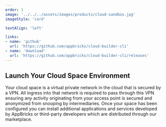 ```yaml
---
order: 1
image: '../../../assets/images/products/cloud-sandbox.jpg'
imageStyle: 'card'

textAlign: 'left'

links:
- name: 'github'
  url: 'https://github.com/appbricks/cloud-builder-cli'
- name: 'download'
  url: 'https://github.com/appbricks/cloud-builder-cli/releases'
---
```


## Launch Your Cloud Space Environment

Your cloud space is a virtual private network in the cloud that is secured by a VPN. All ingress into that network is required to pass through this VPN ensuring any activity originating from your access point is secured and anonymized from snooping by intermediaries. Once your space has been configured you can install additional applications and services developed by AppBricks or third-party developers which are distributed through our marketplace.
